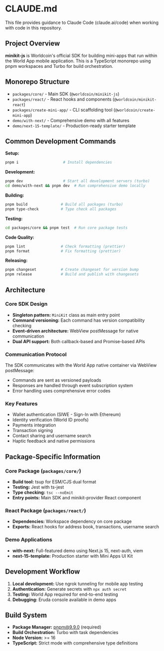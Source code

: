 # CLAUDE.md

This file provides guidance to Claude Code (claude.ai/code) when working with code in this repository.

## Project Overview

**minikit-js** is Worldcoin's official SDK for building mini-apps that run within the World App mobile application. This is a TypeScript monorepo using pnpm workspaces and Turbo for build orchestration.

## Monorepo Structure

- `packages/core/` - Main SDK (`@worldcoin/minikit-js`)
- `packages/react/` - React hooks and components (`@worldcoin/minikit-react`)
- `packages/create-mini-app/` - CLI scaffolding tool (`@worldcoin/create-mini-app`)
- `demo/with-next/` - Comprehensive demo with all features
- `demo/next-15-template/` - Production-ready starter template

## Common Development Commands

**Setup:**
```bash
pnpm i                    # Install dependencies
```

**Development:**
```bash
pnpm dev                  # Start all development servers (turbo)
cd demo/with-next && pnpm dev  # Run comprehensive demo locally
```

**Building:**
```bash
pnpm build               # Build all packages (turbo)
pnpm type-check          # Type check all packages
```

**Testing:**
```bash
cd packages/core && pnpm test  # Run core package tests
```

**Code Quality:**
```bash
pnpm lint                # Check formatting (prettier)
pnpm format              # Fix formatting (prettier)
```

**Releasing:**
```bash
pnpm changeset           # Create changeset for version bump
pnpm release             # Build and publish with changesets
```

## Architecture

### Core SDK Design
- **Singleton pattern:** `MiniKit` class as main entry point
- **Command versioning:** Each command has version compatibility checking
- **Event-driven architecture:** WebView postMessage for native communication
- **Dual API support:** Both callback-based and Promise-based APIs

### Communication Protocol
The SDK communicates with the World App native container via WebView postMessage:
- Commands are sent as versioned payloads
- Responses are handled through event subscription system
- Error handling uses comprehensive error codes

### Key Features
- Wallet authentication (SIWE - Sign-In with Ethereum)
- Identity verification (World ID proofs)
- Payments integration
- Transaction signing
- Contact sharing and username search
- Haptic feedback and native permissions

## Package-Specific Information

### Core Package (`packages/core/`)
- **Build tool:** tsup for ESM/CJS dual format
- **Testing:** Jest with ts-jest
- **Type checking:** `tsc --noEmit`
- **Entry points:** Main SDK and minikit-provider React component

### React Package (`packages/react/`)
- **Dependencies:** Workspace dependency on core package
- **Exports:** React hooks for address book, transactions, username search

### Demo Applications
- **with-next:** Full-featured demo using Next.js 15, next-auth, viem
- **next-15-template:** Production starter with Mini Apps UI Kit

## Development Workflow

1. **Local development:** Use ngrok tunneling for mobile app testing
2. **Authentication:** Generate secrets with `npx auth secret`
3. **Testing:** World App required for end-to-end testing
4. **Debugging:** Eruda console available in demo apps

## Build System

- **Package Manager:** pnpm@9.9.0 (required)
- **Build Orchestration:** Turbo with task dependencies
- **Node Version:** >= 16
- **TypeScript:** Strict mode with comprehensive type definitions